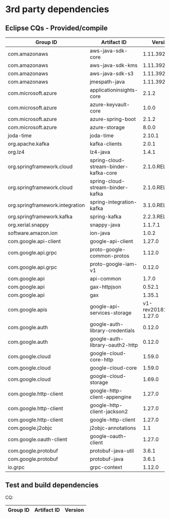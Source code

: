 # 3rd party dependencies

## Eclipse CQs - Provided/compile

| Group ID                                     | Artifact ID                           | Version               | CQ                                                               |
| -------------------------------------------- | ------------------------------------- | --------------------- | ---------------------------------------------------------------- |
| com.amazonaws                                | aws-java-sdk-core                     | 1.11.392              | [CQ17353](https://dev.eclipse.org/ipzilla/show_bug.cgi?id=17353) |
| com.amazonaws                                | aws-java-sdk-kms                      | 1.11.392              | [CQ17354](https://dev.eclipse.org/ipzilla/show_bug.cgi?id=17354) |
| com.amazonaws                                | aws-java-sdk-s3                       | 1.11.392              | [CQ17355](https://dev.eclipse.org/ipzilla/show_bug.cgi?id=17355) |
| com.amazonaws                                | jmespath-java                         | 1.11.392              | [CQ17356](https://dev.eclipse.org/ipzilla/show_bug.cgi?id=17356) |
| com.microsoft.azure                          | applicationinsights-core              | 2.1.2                 | [CQ18817](https://dev.eclipse.org/ipzilla/show_bug.cgi?id=18817) |
| com.microsoft.azure                          | azure-keyvault-core                   | 1.0.0                 | [CQ19128](https://dev.eclipse.org/ipzilla/show_bug.cgi?id=19128) |
| com.microsoft.azure                          | azure-spring-boot                     | 2.1.2                 | [CQ18830](https://dev.eclipse.org/ipzilla/show_bug.cgi?id=18830) |
| com.microsoft.azure                          | azure-storage                         | 8.0.0                 | [CQ19127](https://dev.eclipse.org/ipzilla/show_bug.cgi?id=19127) |
| joda-time                                    | joda-time                             | 2.10.1                | []()                                                             |
| org.apache.kafka                             | kafka-clients                         | 2.0.1                 | [CQ18815](https://dev.eclipse.org/ipzilla/show_bug.cgi?id=18815) |
| org.lz4                                      | lz4-java                              | 1.4.1                 | [CQ18816](https://dev.eclipse.org/ipzilla/show_bug.cgi?id=18816) |
| org.springframework.cloud                    | spring-cloud-stream-binder-kafka-core | 2.1.0.RELEASE         | [CQ18814](https://dev.eclipse.org/ipzilla/show_bug.cgi?id=18814) |
| org.springframework.cloud                    | spring-cloud-stream-binder-kafka      | 2.1.0.RELEASE         | [CQ18814](https://dev.eclipse.org/ipzilla/show_bug.cgi?id=18814) |
| org.springframework.integration              | spring-integration-kafka              | 3.1.0.RELEASE         | [CQ18813](https://dev.eclipse.org/ipzilla/show_bug.cgi?id=18813) |
| org.springframework.kafka                    | spring-kafka                          | 2.2.3.RELEASE         | [CQ18812](https://dev.eclipse.org/ipzilla/show_bug.cgi?id=18812) |
| org.xerial.snappy                            | snappy-java                           | 1.1.7.1               | [CQ19854](https://dev.eclipse.org/ipzilla/show_bug.cgi?id=19854) |
| software.amazon.ion                          | ion-java                              | 1.0.2                 | [CQ19853](https://dev.eclipse.org/ipzilla/show_bug.cgi?id=19853) |
| com.google.api-client                        | google-api-client                     | 1.27.0                | [CQ19692](https://dev.eclipse.org/ipzilla/show_bug.cgi?id=19692) |
| com.google.api.grpc                          | proto-google-common-protos            | 1.12.0                | [CQ19693](https://dev.eclipse.org/ipzilla/show_bug.cgi?id=19693) |
| com.google.api.grpc                          | proto-google-iam-v1                   | 0.12.0                | [CQ19694](https://dev.eclipse.org/ipzilla/show_bug.cgi?id=19694) |
| com.google.api                               | api-common                            | 1.7.0                 | [CQ19695](https://dev.eclipse.org/ipzilla/show_bug.cgi?id=19695) |
| com.google.api                               | gax-httpjson                          | 0.52.1                | [CQ19697](https://dev.eclipse.org/ipzilla/show_bug.cgi?id=19697) |
| com.google.api                               | gax                                   | 1.35.1                | [CQ19696](https://dev.eclipse.org/ipzilla/show_bug.cgi?id=19696) |
| com.google.apis                              | google-api-services-storage           | v1-rev20181109-1.27.0 | [CQ19703](https://dev.eclipse.org/ipzilla/show_bug.cgi?id=19703) |
| com.google.auth                              | google-auth-library-credentials       | 0.12.0                | [CQ19758](https://dev.eclipse.org/ipzilla/show_bug.cgi?id=19758) |
| com.google.auth                              | google-auth-library-oauth2-http       | 0.12.0                | [CQ19759](https://dev.eclipse.org/ipzilla/show_bug.cgi?id=19759) |
| com.google.cloud                             | google-cloud-core-http                | 1.59.0                | [CQ19809](https://dev.eclipse.org/ipzilla/show_bug.cgi?id=19809) |
| com.google.cloud                             | google-cloud-core                     | 1.59.0                | [CQ19810](https://dev.eclipse.org/ipzilla/show_bug.cgi?id=19810) |
| com.google.cloud                             | google-cloud-storage                  | 1.69.0                | [CQ19811](https://dev.eclipse.org/ipzilla/show_bug.cgi?id=19811) |
| com.google.http-client                       | google-http-client-appengine          | 1.27.0                | [CQ19835](https://dev.eclipse.org/ipzilla/show_bug.cgi?id=19835) |
| com.google.http-client                       | google-http-client-jackson2           | 1.27.0                | [CQ19836](https://dev.eclipse.org/ipzilla/show_bug.cgi?id=19836) |
| com.google.http-client                       | google-http-client                    | 1.27.0                | [CQ19849](https://dev.eclipse.org/ipzilla/show_bug.cgi?id=19849) |
| com.google.j2objc                            | j2objc-annotations                    | 1.1                   | [CQ19837](https://dev.eclipse.org/ipzilla/show_bug.cgi?id=19837) |
| com.google.oauth-client                      | google-oauth-client                   | 1.27.0                | [CQ19848](https://dev.eclipse.org/ipzilla/show_bug.cgi?id=19848) |
| com.google.protobuf                          | protobuf-java-util                    | 3.6.1                 | [CQ19850](https://dev.eclipse.org/ipzilla/show_bug.cgi?id=19850) |
| com.google.protobuf                          | protobuf-java                         | 3.6.1                 | [CQ19851](https://dev.eclipse.org/ipzilla/show_bug.cgi?id=19851) |
| io.grpc                                      | grpc-context                          | 1.12.0                | [CQ19852](https://dev.eclipse.org/ipzilla/show_bug.cgi?id=19852) |

## Test and build dependencies

CQ:

| Group ID | Artifact ID | Version |
| -------- | ----------- | ------- |
